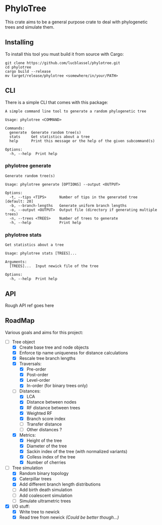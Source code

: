 # PhyloTree

This crate aims to be a general purpose crate to deal with phylogenetic trees and simulate them. 

## Installing
To install this tool you must build it from source with Cargo:
```shell
git clone https://github.com/lucblassel/phylotree.git
cd phylotree
cargo build --release
mv target/release/phylotree <somewhere/in/your/PATH>
```

## CLI
There is a simple CLI that comes with this package:

```
A simple command line tool to generate a random phylogenetic tree

Usage: phylotree <COMMAND>

Commands:
  generate  Generate random tree(s)
  stats     Get statistics about a tree
  help      Print this message or the help of the given subcommand(s)

Options:
  -h, --help  Print help
```

### phylotree generate
```
Generate random tree(s)

Usage: phylotree generate [OPTIONS] --output <OUTPUT>

Options:
  -t, --tips <TIPS>      Number of tips in the generated tree [default: 20]
  -b, --branch-lengths   Generate uniform branch lengths
  -o, --output <OUTPUT>  Output file (directory if generating multiple trees)
  -n, --trees <TREES>    Number of trees to generate
  -h, --help             Print help
```

### phylotree stats
```
Get statistics about a tree

Usage: phylotree stats [TREES]...

Arguments:
  [TREES]...  Input newick file of the tree

Options:
  -h, --help  Print help
```

## API
Rough API ref goes here

## RoadMap
Various goals and aims for this project:
 - [ ] Tree object
    - [x] Create base tree and node objects
    - [x] Enforce tip name uniqueness for distance calculations
    - [x] Rescale tree branch lengths
    - [x] Traversals:
        - [x] Pre-order
        - [x] Post-order
        - [x] Level-order
        - [x] In-order (for binary trees only)
    - [ ] Distances:
        - [x] LCA
        - [x] Distance between nodes
        - [x] RF distance between trees
        - [x] Weighted RF 
        - [x] Branch score index
        - [ ] Transfer distance
        - [ ] Other distances ? 
    - [x] Metrics:
        - [x] Height of the tree
        - [x] Diameter of the tree
        - [x] Sackin index of the tree (with normalized variants)
        - [x] Colless index of the tree
        - [x] Number of cherries
 - [ ] Tree simulation
    - [x] Random binary topology
    - [x] Caterpillar trees
    - [x] Add different branch length distributions
    - [ ] Add birth death simulation
    - [ ] Add coalescent simulation
    - [ ] Simulate ultrametric trees
 - [x] I/O stuff:
    - [x] Write tree to newick
    - [x] Read tree from newick *(Could be better though...)*